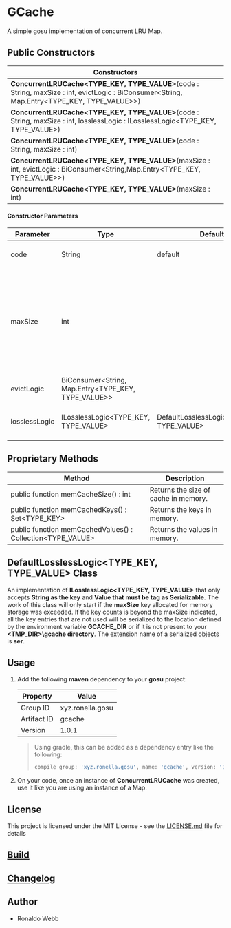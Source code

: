 # GCache

A simple gosu implementation of concurrent LRU Map.

## Public Constructors

| Constructors                                                 |
| ------------------------------------------------------------ |
| **ConcurrentLRUCache&lt;TYPE_KEY, TYPE_VALUE&gt;**(code : String, maxSize : int, evictLogic : BiConsumer&lt;String, Map.Entry&lt;TYPE_KEY, TYPE_VALUE&gt;&gt;) |
| **ConcurrentLRUCache&lt;TYPE_KEY, TYPE_VALUE&gt;**(code : String, maxSize : int, losslessLogic : ILosslessLogic&lt;TYPE_KEY, TYPE_VALUE&gt;) |
| **ConcurrentLRUCache&lt;TYPE_KEY, TYPE_VALUE&gt;**(code : String, maxSize : int) |
| **ConcurrentLRUCache&lt;TYPE_KEY, TYPE_VALUE&gt;**(maxSize : int, evictLogic : BiConsumer&lt;String,Map.Entry&lt;TYPE_KEY, TYPE_VALUE&gt;&gt;) |
| **ConcurrentLRUCache&lt;TYPE_KEY, TYPE_VALUE&gt;**(maxSize : int)  |

#### Constructor Parameters

| Parameter     | Type                                                | Default                                    | Description                                                  |
| ------------- | --------------------------------------------------- | ------------------------------------------ | ------------------------------------------------------------ |
| code          | String                                              | default                                    | The code that groups the Map.Entry.                          |
| maxSize       | int                                                 |                                            | The maximum key count of a particular code group in memory.  Anything beyond this limit will trigger either the evictLogic or the losslessLogic. |
| evictLogic    | BiConsumer&lt;String, Map.Entry&lt;TYPE_KEY, TYPE_VALUE&gt;&gt; |                                            | A custom eviction logic.                                     |
| losslessLogic | ILosslessLogic&lt;TYPE_KEY, TYPE_VALUE&gt;                | DefaultLosslessLogic&lt;TYPE_KEY, TYPE_VALUE&gt; | An implementation of ILosslessLogic.                         |

## Proprietary Methods

| Method                                                     | Description                          |
| ---------------------------------------------------------- | ------------------------------------ |
| public function memCacheSize() : int                       | Returns the size of cache in memory. |
| public function memCachedKeys() : Set&lt;TYPE_KEY&gt;            | Returns the keys in memory.          |
| public function memCachedValues() : Collection&lt;TYPE_VALUE&gt; | Returns the values in memory.        |

## DefaultLosslessLogic&lt;TYPE_KEY, TYPE_VALUE&gt; Class

An implementation of **ILosslessLogic&lt;TYPE_KEY, TYPE_VALUE&gt;** that only accepts **String as the key** and **Value that must be tag as Serializable**. The work of this class will only start if the **maxSize** key allocated for memory storage was exceeded. If the key counts is beyond the maxSize indicated, all the key entries that are not used will be serialized to the location defined by the environment variable **GCACHE_DIR** or if it is not present to your **&lt;TMP_DIR&gt;\gcache directory**. The extension name of a serialized objects is **ser**.

## Usage

1. Add the following **maven** dependency to your **gosu** project:

   | Property    | Value            |
   |-------------|------------------|
   | Group ID    | xyz.ronella.gosu |
   | Artifact ID | gcache           |
   | Version     | 1.0.1            |

   > Using gradle, this can be added as a dependency entry like the following:
   >
   > ```groovy
   > compile group: 'xyz.ronella.gosu', name: 'gcache', version: '1.0.1'
   > ```
2. On your code, once an instance of **ConcurrentLRUCache** was created, use it like you are using an instance of a Map. 

## License

This project is licensed under the MIT License - see the [LICENSE.md](LICENSE.md) file for details

## [Build](BUILD.md)

## [Changelog](CHANGELOG.md)

## Author

* Ronaldo Webb
